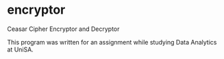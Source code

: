 # encryptor
Ceasar Cipher Encryptor and Decryptor

This program was written for an assignment while studying Data Analytics at UniSA.
